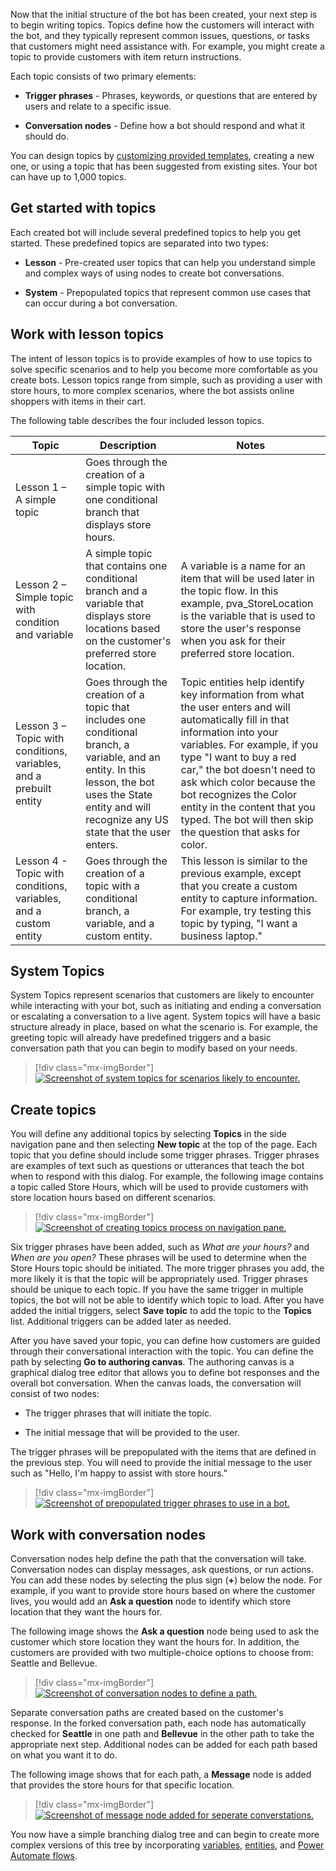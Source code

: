 Now that the initial structure of the bot has been created, your next step is to begin writing topics. Topics define how the customers will interact with the bot, and they typically represent common issues, questions, or tasks that customers might need assistance with. For example, you might create a topic to provide customers with item return instructions. 

Each topic consists of two primary elements:

- **Trigger phrases** - Phrases, keywords, or questions that are entered by users and relate to a specific issue.

- **Conversation nodes** - Define how a bot should respond and what it should do.

You can design topics by [customizing provided templates](/power-virtual-agents/authoring-template-topics/?azure-portal=true), creating a new one, or using a topic that has been suggested from existing sites. Your bot can have up to 1,000 topics.

## Get started with topics

Each created bot will include several predefined topics to help you get started. These predefined topics are separated into two types:

-   **Lesson** - Pre-created user topics that can help you understand simple and complex ways of using nodes to create bot conversations.

-   **System** - Prepopulated topics that represent common use cases that can occur during a bot conversation.

## Work with lesson topics

The intent of lesson topics is to provide examples of how to use topics to solve specific scenarios and to help you become more comfortable as you create bots. Lesson topics range from simple, such as providing a user with store hours, to more complex scenarios, where the bot assists online shoppers with items in their cart.

The following table describes the four included lesson topics.

|     Topic                                                                   |     Description                                                                                                                                                                                              |     Notes                                                                                                                                                                                                                                                                                                                                                                            |
|-----------------------------------------------------------------------------|--------------------------------------------------------------------------------------------------------------------------------------------------------------------------------------------------------------|--------------------------------------------------------------------------------------------------------------------------------------------------------------------------------------------------------------------------------------------------------------------------------------------------------------------------------------------------------------------------------------|
|     Lesson 1 – A simple topic                                              |     Goes through the creation of a simple topic with one conditional branch that displays store hours.                                                                                                        |                                                                                                                                                                                                                                                                                                                                                                                      |
|     Lesson 2 – Simple topic with condition and variable                   |     A simple topic that contains one conditional branch and a variable that displays store locations based on the customer's preferred store location.                                                  |     A variable is a name for an item that will be used later in the topic flow. In this example, pva_StoreLocation is the variable that is used to store the user's response when you ask for their preferred store location.                                                                                                                                                              |
|     Lesson 3 – Topic with conditions, variables, and a prebuilt entity    |     Goes through the creation of a topic that includes one conditional branch, a variable, and an entity. In this lesson, the bot uses the State entity and will recognize any US state that the user enters.    |     Topic entities help identify key information from what the user enters and will automatically fill in that information into your variables. For example, if you type "I want to buy a red car," the bot doesn't need to ask which color because the bot recognizes the Color entity in the content that you typed. The bot will then skip the question that asks for color.    |
|     Lesson 4 - Topic with conditions, variables, and a custom entity       |     Goes through the creation of a topic with a conditional branch, a variable, and a custom entity.                                                                                                        |     This lesson is similar to the previous example, except that you create a custom entity to capture information. For example, try testing this topic by typing, "I want a business laptop."                                                                                                                                                                                                              |

## System Topics

System Topics represent scenarios that customers are likely to encounter while interacting with your bot, such as initiating and ending a conversation or escalating a conversation to a live agent. System topics will have a basic structure already in place, based on what the scenario is. For example, the greeting topic will already have predefined triggers and a basic conversation path that you can begin to modify based on your needs.

> [!div class="mx-imgBorder"]
> [![Screenshot of system topics for scenarios likely to encounter.](../media/power-virtual-agents-4-2-ss.png)](../media/power-virtual-agents-4-2-ss.png#lightbox)

## Create topics

You will define any additional topics by selecting **Topics** in the side navigation pane and then selecting **New topic** at the top of the page. Each topic that you define should include some trigger phrases. Trigger phrases are examples of text such as questions or utterances that teach the bot when to respond with this dialog. For example, the following image contains a topic called Store Hours, which will be used to provide customers with store location hours based on different scenarios.

> [!div class="mx-imgBorder"]
> [![Screenshot of creating topics process on navigation pane.](../media/power-virtual-agents-4-3-ssm.png)](../media/power-virtual-agents-4-3-ssm.png#lightbox)

Six trigger phrases have been added, such as *What are your hours?* and *When are you open?* These phrases will be used to determine when the Store Hours topic should be initiated. The more trigger phrases you add, the more likely it is that the topic will be appropriately used. Trigger phrases should be unique to each topic. If you have the same trigger in multiple topics, the bot will not be able to identify which topic to load. After you have added the initial triggers, select **Save topic** to add the topic to the **Topics** list. Additional triggers can be added later as needed.

After you have saved your topic, you can define how customers are guided through their conversational interaction with the topic. You can define the path by selecting **Go to authoring canvas**. The authoring canvas is a graphical dialog tree editor that allows you to define bot responses and the overall bot conversation. When the canvas loads, the conversation will consist of two nodes:

-   The trigger phrases that will initiate the topic.

-   The initial message that will be provided to the user.

The trigger phrases will be prepopulated with the items that are defined in the previous step. You will need to provide the initial message to the user such as "Hello, I'm happy to assist with store hours."

> [!div class="mx-imgBorder"]
> [![Screenshot of prepopulated trigger phrases to use in a bot.](../media/power-virtual-agents-4-4-ssm.png)](../media/power-virtual-agents-4-4-ssm.png#lightbox)

## Work with conversation nodes

Conversation nodes help define the path that the conversation will take. Conversation nodes can display messages, ask questions, or run actions. You can add these nodes by selecting the plus sign (**+**) below the node. For example, if you want to provide store hours based on where the customer lives, you would add an **Ask a question** node to identify which store location that they want the hours for.

The following image shows the **Ask a question** node being used to ask the customer which store location they want the hours for. In addition, the customers are provided with two multiple-choice options to choose from: Seattle and Bellevue.

> [!div class="mx-imgBorder"]
> [![Screenshot of conversation nodes to define a path.](../media/power-virtual-agents-4-5-ssm.png)](../media/power-virtual-agents-4-5-ssm.png#lightbox)

Separate conversation paths are created based on the customer's response. In the forked conversation path, each node has automatically checked for **Seattle** in one path and **Bellevue** in the other path to take the appropriate next step. Additional nodes can be added for each path based on what you want it to do.

The following image shows that for each path, a **Message** node is added that provides the store hours for that specific location.

> [!div class="mx-imgBorder"]
> [![Screenshot of message node added for seperate converstations.](../media/power-virtual-agents-4-6-ss.png)](../media/power-virtual-agents-4-6-ss.png#lightbox)

You now have a simple branching dialog tree and can begin to create more complex versions of this tree by incorporating [variables](/power-virtual-agents/authoring-variables/?azure-portal=true), [entities](/power-virtual-agents/advanced-entities-slot-filling/?azure-portal=true), and [Power Automate flows](/power-virtual-agents/advanced-flow/?azure-portal=true).

